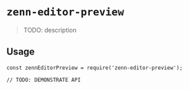 # `zenn-editor-preview`

> TODO: description

## Usage

```
const zennEditorPreview = require('zenn-editor-preview');

// TODO: DEMONSTRATE API
```
